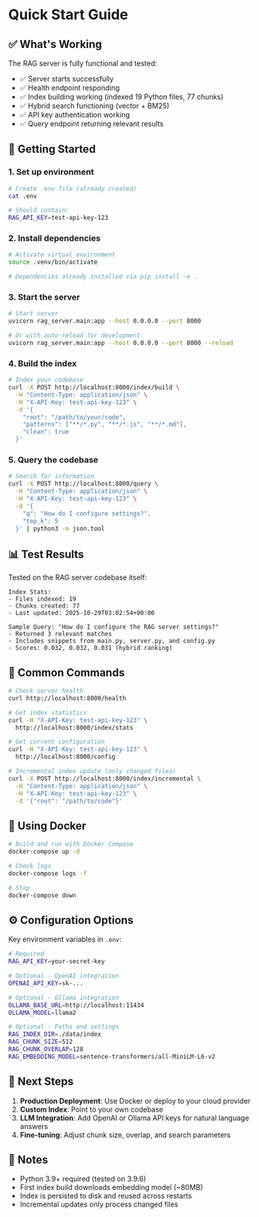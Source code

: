 # Quick Start Guide

## ✅ What's Working

The RAG server is fully functional and tested:

- ✅ Server starts successfully
- ✅ Health endpoint responding
- ✅ Index building working (indexed 19 Python files, 77 chunks)
- ✅ Hybrid search functioning (vector + BM25)
- ✅ API key authentication working
- ✅ Query endpoint returning relevant results

## 🚀 Getting Started

### 1. Set up environment

```bash
# Create .env file (already created)
cat .env

# Should contain:
RAG_API_KEY=test-api-key-123
```

### 2. Install dependencies

```bash
# Activate virtual environment
source .venv/bin/activate

# Dependencies already installed via pip install -e .
```

### 3. Start the server

```bash
# Start server
uvicorn rag_server.main:app --host 0.0.0.0 --port 8000

# Or with auto-reload for development
uvicorn rag_server.main:app --host 0.0.0.0 --port 8000 --reload
```

### 4. Build the index

```bash
# Index your codebase
curl -X POST http://localhost:8000/index/build \
  -H "Content-Type: application/json" \
  -H "X-API-Key: test-api-key-123" \
  -d '{
    "root": "/path/to/your/code",
    "patterns": ["**/*.py", "**/*.js", "**/*.md"],
    "clean": true
  }'
```

### 5. Query the codebase

```bash
# Search for information
curl -X POST http://localhost:8000/query \
  -H "Content-Type: application/json" \
  -H "X-API-Key: test-api-key-123" \
  -d '{
    "q": "How do I configure settings?",
    "top_k": 5
  }' | python3 -m json.tool
```

## 📊 Test Results

Tested on the RAG server codebase itself:

```
Index Stats:
- Files indexed: 19
- Chunks created: 77
- Last updated: 2025-10-29T03:02:54+00:00

Sample Query: "How do I configure the RAG server settings?"
- Returned 3 relevant matches
- Includes snippets from main.py, server.py, and config.py
- Scores: 0.032, 0.032, 0.031 (hybrid ranking)
```

## 🔧 Common Commands

```bash
# Check server health
curl http://localhost:8000/health

# Get index statistics
curl -H "X-API-Key: test-api-key-123" \
  http://localhost:8000/index/stats

# Get current configuration
curl -H "X-API-Key: test-api-key-123" \
  http://localhost:8000/config

# Incremental index update (only changed files)
curl -X POST http://localhost:8000/index/incremental \
  -H "Content-Type: application/json" \
  -H "X-API-Key: test-api-key-123" \
  -d '{"root": "/path/to/code"}'
```

## 🐳 Using Docker

```bash
# Build and run with Docker Compose
docker-compose up -d

# Check logs
docker-compose logs -f

# Stop
docker-compose down
```

## ⚙️ Configuration Options

Key environment variables in `.env`:

```bash
# Required
RAG_API_KEY=your-secret-key

# Optional - OpenAI integration
OPENAI_API_KEY=sk-...

# Optional - Ollama integration
OLLAMA_BASE_URL=http://localhost:11434
OLLAMA_MODEL=llama2

# Optional - Paths and settings
RAG_INDEX_DIR=./data/index
RAG_CHUNK_SIZE=512
RAG_CHUNK_OVERLAP=128
RAG_EMBEDDING_MODEL=sentence-transformers/all-MiniLM-L6-v2
```

## 🎯 Next Steps

1. **Production Deployment**: Use Docker or deploy to your cloud provider
2. **Custom Index**: Point to your own codebase
3. **LLM Integration**: Add OpenAI or Ollama API keys for natural language answers
4. **Fine-tuning**: Adjust chunk size, overlap, and search parameters

## 📝 Notes

- Python 3.9+ required (tested on 3.9.6)
- First index build downloads embedding model (~80MB)
- Index is persisted to disk and reused across restarts
- Incremental updates only process changed files
